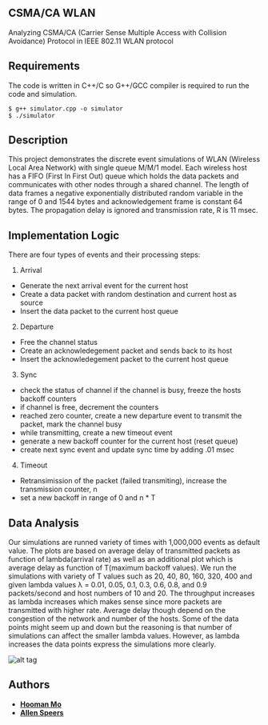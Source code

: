 ## CSMA/CA WLAN

Analyzing CSMA/CA (Carrier Sense Multiple Access with Collision Avoidance) Protocol in IEEE 802.11 WLAN protocol


## Requirements

The code is written in C++/C so G++/GCC compiler is required to run the code and simulation.

```
$ g++ simulator.cpp -o simulator
$ ./simulator
```

## Description

This project demonstrates the discrete event simulations of WLAN (Wireless Local Area Network) with single queue M/M/1 model. Each wireless host has a FIFO (First In First Out) queue which holds the data packets and communicates with other nodes through a shared channel. The length of data frames a negative exponentially distributed random variable in the range of 0 and 1544 bytes and acknowledgement frame is constant 64 bytes. The propagation delay is ignored and transmission rate, R is 11 msec.

## Implementation Logic

There are four types of events and their processing steps: 

1. Arrival
  * Generate the next arrival event for the current host
  * Create a data packet with random destination and current host as source
  * Insert the data packet to the current host queue
  
2. Departure  
  * Free the channel status
  * Create an acknowledegement packet and sends back to its host
  * Insert the acknowledegement packet to the current host queue

3. Sync
  * check the status of channel if the channel is busy, freeze the hosts backoff counters
  * if channel is free, decrement the counters
  * reached zero counter, create a new departure event to transmit the packet, mark the channel busy
  * while transmitting, create a new timeout event 
  * generate a new backoff counter for the current host (reset queue)
  * create next sync event and update sync time by adding .01 msec
  
4. Timeout 
  * Retransimission of the packet (failed transmiting), increase the transmission counter, n
  * set a new backoff in range of 0 and n * T
  
## Data Analysis

Our simulations are runned variety of times with 1,000,000 events as default value. The plots are based on average delay of transmitted packets as function of lambda(arrival rate) as well as an additional plot which is average delay as function of T(maximum backoff values). We run the simulations with variety of T values such as 20, 40, 80, 160, 320, 400 and given lambda values λ = 0.01, 0.05, 0.1, 0.3, 0.6, 0.8, and 0.9 packets/second and host numbers of 10 and 20. 
The throughput increases as lambda increases which makes sense since more packets are transmitted with higher rate. Average delay though depend on the congestion of the network and number of the hosts. Some of the data points might seem up and down but the reasoning is that number of simulations can affect the smaller lambda values. However, as lambda increases the data points express the simulations more clearly.

![alt tag](https://raw.githubusercontent.com/hooman96/csma_ca_wlan/hooman-dev/graph.png)




  
## Authors

* [**Hooman Mo**](https://github.com/hooman96)
* [**Allen Speers**](https://github.com/atspeers)
